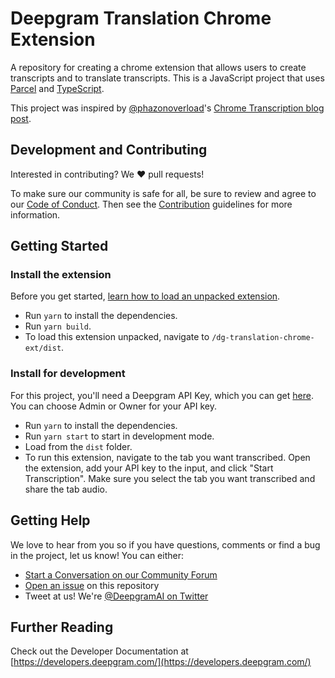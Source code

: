 # Deepgram Translation Chrome Extension

A repository for creating a chrome extension that allows users to create transcripts and to translate transcripts.
This is a JavaScript project that uses [Parcel](https://parceljs.org/) and [TypeScript](https://www.typescriptlang.org/).

This project was inspired by [@phazonoverload](https://github.com/phazonoverload)'s [Chrome Transcription blog post](https://blog.deepgram.com/transcribing-browser-tab-audio-chrome-extensions/).


## Development and Contributing

Interested in contributing? We ❤️ pull requests!

To make sure our community is safe for all, be sure to review and agree to our
[Code of Conduct](./CODE_OF_CONDUCT.md). Then see the
[Contribution](./CONTRIBUTING.md) guidelines for more information.

## Getting Started
### Install the extension


Before you get started, [learn how to load an unpacked extension](https://developer.chrome.com/docs/extensions/mv3/getstarted/#unpacked).


- Run `yarn` to install the dependencies.
- Run `yarn build`. 
- To load this extension unpacked, navigate to `/dg-translation-chrome-ext/dist`.

### Install for development
For this project, you'll need a Deepgram API Key, which you can get [here](https://console.deepgram.com/signup?jump=keys). You can choose Admin or Owner for your API key.

- Run `yarn` to install the dependencies.
- Run `yarn start` to start in development mode. 
- Load from the `dist` folder.
- To run this extension, navigate to the tab you want transcribed. Open the extension, add your API key to the input, and click "Start Transcription". Make sure you select the tab you want transcribed and share the tab audio.


## Getting Help

We love to hear from you so if you have questions, comments or find a bug in the
project, let us know! You can either:

- [Start a Conversation on our Community Forum](https://github.com/deepgram/community/discussions/34)
- [Open an issue](https://github.com/deepgram-devs/dg-translation-chrome-ext/issues/new) on this repository
- Tweet at us! We're [@DeepgramAI on Twitter](https://twitter.com/DeepgramAI)

## Further Reading

Check out the Developer Documentation at [https://developers.deepgram.com/](https://developers.deepgram.com/)


